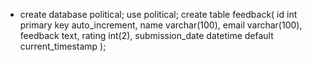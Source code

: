 - create database political;
 use political;
create table feedback(
id int primary key auto_increment,
name varchar(100),
email varchar(100),
feedback text,
rating int(2),
submission_date datetime default current_timestamp
);